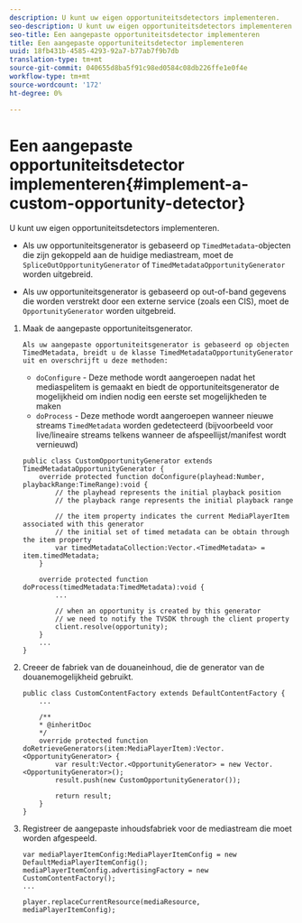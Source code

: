 ```yaml
---
description: U kunt uw eigen opportuniteitsdetectors implementeren.
seo-description: U kunt uw eigen opportuniteitsdetectors implementeren.
seo-title: Een aangepaste opportuniteitsdetector implementeren
title: Een aangepaste opportuniteitsdetector implementeren
uuid: 18fb431b-4585-4293-92a7-b77ab7f9b7db
translation-type: tm+mt
source-git-commit: 040655d8ba5f91c98ed0584c08db226ffe1e0f4e
workflow-type: tm+mt
source-wordcount: '172'
ht-degree: 0%

---
```



# Een aangepaste opportuniteitsdetector implementeren{#implement-a-custom-opportunity-detector}

U kunt uw eigen opportuniteitsdetectors implementeren.

* Als uw opportuniteitsgenerator is gebaseerd op `TimedMetadata`-objecten die zijn gekoppeld aan de huidige mediastream, moet de `SpliceOutOpportunityGenerator` of `TimedMetadataOpportunityGenerator` worden uitgebreid.

* Als uw opportuniteitsgenerator is gebaseerd op out-of-band gegevens die worden verstrekt door een externe service (zoals een CIS), moet de `OpportunityGenerator` worden uitgebreid.

1. Maak de aangepaste opportuniteitsgenerator.

       Als uw aangepaste opportuniteitsgenerator is gebaseerd op objecten TimedMetadata, breidt u de klasse TimedMetadataOpportunityGenerator uit en overschrijft u deze methoden:
   
   * `doConfigure` - Deze methode wordt aangeroepen nadat het mediaspelitem is gemaakt en biedt de opportuniteitsgenerator de mogelijkheid om indien nodig een eerste set mogelijkheden te maken
   * `doProcess` - Deze methode wordt aangeroepen wanneer nieuwe streams  `TimedMetadata` worden gedetecteerd (bijvoorbeeld voor live/lineaire streams telkens wanneer de afspeellijst/manifest wordt vernieuwd)

   ```
   public class CustomOpportunityGenerator extends TimedMetadataOpportunityGenerator { 
       override protected function doConfigure(playhead:Number, playbackRange:TimeRange):void { 
           // the playhead represents the initial playback position 
           // the playback range represents the initial playback range 
   
           // the item property indicates the current MediaPlayerItem associated with this generator 
           // the initial set of timed metadata can be obtain through the item property 
           var timedMetadataCollection:Vector.<TimedMetadata> = item.timedMetadata; 
       } 
   
       override protected function doProcess(timedMetadata:TimedMetadata):void { 
           ... 
   
           // when an opportunity is created by this generator 
           // we need to notify the TVSDK through the client property 
           client.resolve(opportunity); 
       }  
       ... 
   }
   ```

1. Creeer de fabriek van de douaneinhoud, die de generator van de douanemogelijkheid gebruikt.

   ```
   public class CustomContentFactory extends DefaultContentFactory { 
       ... 
   
       /** 
       * @inheritDoc 
       */ 
       override protected function doRetrieveGenerators(item:MediaPlayerItem):Vector.<OpportunityGenerator> { 
           var result:Vector.<OpportunityGenerator> = new Vector.<OpportunityGenerator>(); 
           result.push(new CustomOpportunityGenerator()); 
   
           return result; 
       } 
   }
   ```

1. Registreer de aangepaste inhoudsfabriek voor de mediastream die moet worden afgespeeld.

   ```
   var mediaPlayerItemConfig:MediaPlayerItemConfig = new DefaultMediaPlayerItemConfig(); 
   mediaPlayerItemConfig.advertisingFactory = new CustomContentFactory(); 
   ... 
   
   player.replaceCurrentResource(mediaResource, mediaPlayerItemConfig);
   ```

